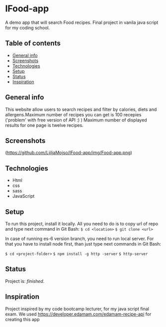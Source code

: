 # IFood-app

A demo app that will search Food recipes. Final project in vanila java script for my coding school.

## Table of contents
* [General info](#general-info)
* [Screenshots](#screenshots)
* [Technologies](#technologies)
* [Setup](#setup)
* [Status](#status)
* [Inspiration](#inspiration)

## General info
This website allow users to search recipes and filter by calories, diets and allergens.Maximum number of recipes you can get is 100 recepies ('problem' with free version of API :) ) Maximum number of displayed results for one page is twelve recipes.


## Screenshots
(https://github.com/LjiljaMojso/IFood-app/img/Food-app.png)

## Technologies
* Html
* css
* sass
* JavaScript

## Setup
To run this project, install it locally. All you need to do is to copy url of repo and type next command in Git Bash:
`$ cd <location>`
`$ git clone <url>`

In case of running es-6 version branch, you need to run local server. For that you have to install node first, than just type next commands in Git Bash:

`$ cd <project-folder>`
`$ npm install -g http -server`
`$ http-server`

## Status
Project is: _finished_.

## Inspiration
Project inspired by my code bootcamp 
lecturer, for my java script final exam. 
We used https://developer.edamam.com/edamam-recipe-api for creating this app
